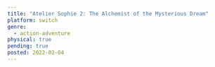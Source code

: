 ```yaml
---
title: "Atelier Sophie 2: The Alchemist of the Mysterious Dream"
platform: switch
genre:
  - action-adventure
physical: true
pending: true
posted: 2022-02-04
---
```

